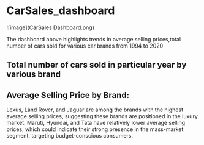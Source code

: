 # CarSales_dashboard
![image](CarSales Dashboard.png)


The dashboard above highlights trends in average selling prices,total number of cars sold for various car brands from 1994 to 2020

## **Total number of cars sold in particular year by various brand**


 
## **Average Selling Price by Brand:**

Lexus, Land Rover, and Jaguar are among the brands with the highest average selling prices, suggesting these brands are positioned in the luxury market. Maruti, Hyundai, and Tata have relatively lower average selling prices, which could indicate their strong presence in the mass-market segment, targeting budget-conscious consumers.
